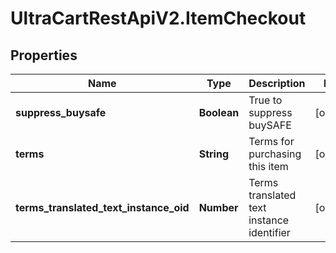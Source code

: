 # UltraCartRestApiV2.ItemCheckout

## Properties
Name | Type | Description | Notes
------------ | ------------- | ------------- | -------------
**suppress_buysafe** | **Boolean** | True to suppress buySAFE | [optional] 
**terms** | **String** | Terms for purchasing this item | [optional] 
**terms_translated_text_instance_oid** | **Number** | Terms translated text instance identifier | [optional] 


